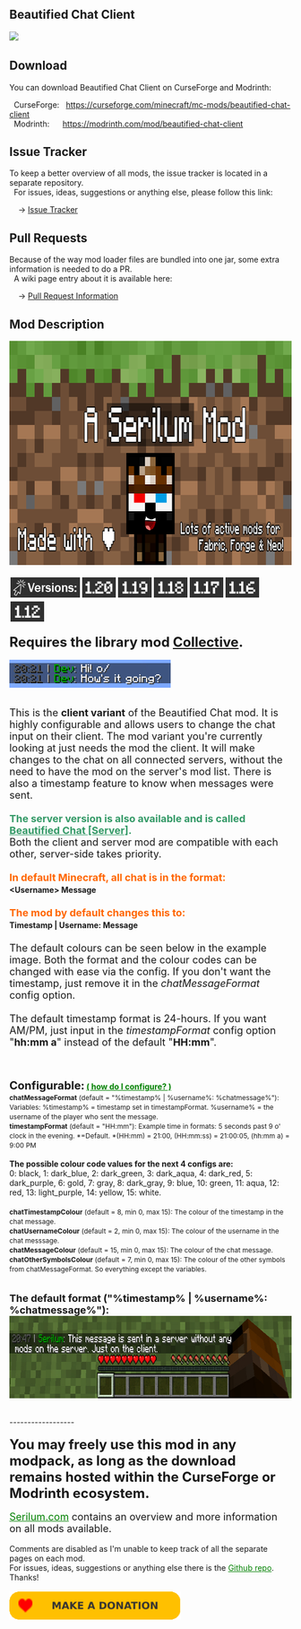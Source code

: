 <h2>Beautified Chat Client</h2>

<p><a href="https://github.com/Serilum/Beautified-Chat-Client"><img src="https://serilum.com/assets/data/logo/beautified-chat-client.png"></a></p><h2>Download</h2>

<p>You can download Beautified Chat Client on CurseForge and Modrinth:</p><p>&nbsp;&nbsp;CurseForge: &nbsp;&nbsp;<a href="https://curseforge.com/minecraft/mc-mods/beautified-chat-client">https://curseforge.com/minecraft/mc-mods/beautified-chat-client</a><br>&nbsp;&nbsp;Modrinth: &nbsp;&nbsp;&nbsp;&nbsp;&nbsp;<a href="https://modrinth.com/mod/beautified-chat-client">https://modrinth.com/mod/beautified-chat-client</a></p>

<h2>Issue Tracker</h2>

<p>To keep a better overview of all mods, the issue tracker is located in a separate repository.<br>&nbsp;&nbsp;For issues, ideas, suggestions or anything else, please follow this link:</p>

<p>&nbsp;&nbsp;&nbsp;&nbsp;-> <a href="https://serilum.com/url/issue-tracker">Issue Tracker</a></p>

<h2>Pull Requests</h2>

<p>Because of the way mod loader files are bundled into one jar, some extra information is needed to do a PR.<br>&nbsp;&nbsp;A wiki page entry about it is available here:</p>

<p>&nbsp;&nbsp;&nbsp;&nbsp;-> <a href="https://serilum.com/url/pull-requests">Pull Request Information</a></p>

<h2>Mod Description</h2>

<p><a href="https://serilum.com/" rel="nofollow"><img src="https://github.com/Serilum/.cdn/blob/main/description/header/header.png" alt="" width="838" height="400"></a><br><br><a href="https://legacy.curseforge.com/minecraft/mc-mods/beautified-chat-client/files"><img src="https://github.com/Serilum/.cdn/raw/main/description/versions/header.png"></a><a href="https://legacy.curseforge.com/minecraft/mc-mods/beautified-chat-client/files/all?filter-status=1&filter-game-version=1738749986:75125" rel="nofollow"><img src="https://github.com/Serilum/.cdn/raw/main/description/versions/1_20.png"></a><a href="https://legacy.curseforge.com/minecraft/mc-mods/beautified-chat-client/files/all?filter-status=1&filter-game-version=1738749986:73407" rel="nofollow"><img src="https://github.com/Serilum/.cdn/raw/main/description/versions/1_19.png"></a><a href="https://legacy.curseforge.com/minecraft/mc-mods/beautified-chat-client/files/all?filter-status=1&filter-game-version=1738749986:73250" rel="nofollow"><img src="https://github.com/Serilum/.cdn/raw/main/description/versions/1_18.png"></a><a href="https://legacy.curseforge.com/minecraft/mc-mods/beautified-chat-client/files/all?filter-status=1&filter-game-version=1738749986:73242" rel="nofollow"><img src="https://github.com/Serilum/.cdn/raw/main/description/versions/1_17.png"></a><a href="https://legacy.curseforge.com/minecraft/mc-mods/beautified-chat-client/files/all?filter-status=1&filter-game-version=1738749986:70886" rel="nofollow"><img src="https://github.com/Serilum/.cdn/raw/main/description/versions/1_16.png"></a><a href="https://legacy.curseforge.com/minecraft/mc-mods/beautified-chat-client/files/all?filter-status=1&filter-game-version=1738749986:628" rel="nofollow"><img src="https://github.com/Serilum/.cdn/raw/main/description/versions/1_12.png"></a><br><br><strong><span style="font-size:24px">Requires the library mod&nbsp;<a style="font-size:24px" href="https://www.curseforge.com/minecraft/mc-mods/collective" rel="nofollow">Collective</a>.<br></span></strong><br><picture><img src="https://github.com/Serilum/.cdn/raw/main/projects/beautified-chat-client/a.jpg" width="288" height="50"></picture><br><br></p>

<p><span style="font-size:18px">This is the <strong>client variant</strong> of the Beautified Chat mod. It is highly configurable and allows users to change the chat input on their client. The mod variant you're currently looking at just needs the mod the client. It will make changes to the chat on all connected servers, without the need to have the mod on the server's mod list. There is also a timestamp feature to know when messages were sent.<br><br><strong><span style="color:#396;font-size:18px">The server version is also available and is called <a style="font-size:18px;color:#396" href="https://www.curseforge.com/minecraft/mc-mods/beautified-chat-server" rel="nofollow">Beautified Chat [Server]</a>.&nbsp;</span></strong><br>Both the client and server mod are compatible with each other, server-side takes priority.<br><br><strong><span style="color:#f60;font-size:18px">In default Minecraft, all chat is in the format:</span></strong><br><span style="font-size:14px"><strong>&lt;Username&gt; Message</strong></span><br><br><strong><span style="color:#f60;font-size:18px">The mod by default changes this to:</span></strong><br><span style="font-size:14px"><strong>Timestamp | Username: Message</strong></span><br><br>The default colours can be seen below in the example image. Both the format and the colour codes can be changed with ease via the config. If you don't want the timestamp, just remove it in the&nbsp;<em>chatMessageFormat</em> config option.<br><br>The default timestamp format is 24-hours. If you want AM/PM, just input in the <em>timestampFormat</em> config option "<strong>hh:mm a</strong>" instead of the default "<strong>HH:mm</strong>".<br><br></span><br><br><strong><span style="font-size:20px">Configurable:</span> <span style="color:#008000;font-size:14px"><a style="color:#008000" href="https://serilum.com/url/issue-trackerwiki/how-to-configure-mods" rel="nofollow">(&nbsp;how do I configure?&nbsp;)</a></span><br></strong><span style="font-size:12px"><strong>chatMessageFormat</strong>&nbsp;(default = "%timestamp% | %username%: %chatmessage%"): Variables: %timestamp% = timestamp set in timestampFormat. %username% = the username of the player who sent the message.</span><br><span style="font-size:12px"><strong>timestampFormat</strong>&nbsp;(default = "HH:mm"): Example time in formats: 5 seconds past 9 o' clock in the evening. *=Default. *(HH:mm) = 21:00, (HH:mm:ss) = 21:00:05, (hh:mm a) = 9:00 PM</span><br><br><span style="font-size:14px"><strong>The possible colour code values for the next 4 configs are:</strong></span><br><span style="font-size:14px">0: black, 1: dark_blue, 2: dark_green, 3: dark_aqua, 4: dark_red, 5: dark_purple, 6: gold, 7: gray, 8: dark_gray, 9: blue, 10: green, 11: aqua, 12: red, 13: light_purple, 14: yellow, 15: white.</span><br><span style="font-size:12px"><strong><br>chatTimestampColour</strong>&nbsp;(default = 8, min 0, max 15): The colour of the timestamp in the chat message.&nbsp;</span><br><span style="font-size:12px"><strong>chatUsernameColour</strong>&nbsp;(default = 2, min 0, max 15): The colour of the username in the chat messsage.</span><br><span style="font-size:12px"><strong>chatMessageColour</strong>&nbsp;(default = 15, min 0, max 15): The colour of the chat message.</span><br><span style="font-size:12px"><strong>chatOtherSymbolsColour</strong>&nbsp;(default = 7, min 0, max 15): The colour of the other symbols from chatMessageFormat. So everything except the variables.</span><br><br><br><span style="font-size:18px"><strong>The default format ("%timestamp% | %username%: %chatmessage%"):</strong></span><br><picture><img src="https://github.com/Serilum/.cdn/raw/main/projects/beautified-chat-client/b.jpg" width="779" height="147"></picture></p>

<p><br>------------------<br><br><span style="font-size:24px"><strong>You may freely use this mod in any modpack, as long as the download remains hosted within the CurseForge or Modrinth ecosystem.</strong></span><br><br><span style="font-size:18px"><a style="font-size:18px;color:#008000" href="https://serilum.com/" rel="nofollow">Serilum.com</a> contains an overview and more information on all mods available.</span><br><br><span style="font-size:14px">Comments are disabled as I'm unable to keep track of all the separate pages on each mod.</span><span style="font-size:14px"><br>For issues, ideas, suggestions or anything else there is the&nbsp;<a style="font-size:14px;color:#008000" href="https://serilum.com/url/issue-tracker" rel="nofollow">Github repo</a>. Thanks!</span><span style="font-size:6px"><br><br></span><a href="https://ricksouth.com/donate" rel="nofollow"><img src="https://github.com/Serilum/.cdn/raw/main/description/shields/donation_rounded.svg" alt="" width="306" height="50"></a></p>